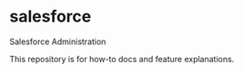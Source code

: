 # salesforce
Salesforce Administration 

This repository is for how-to docs and feature explanations. 
